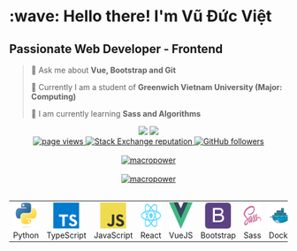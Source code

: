 <h1 align="left" id="macropower-title">:wave: Hello there! I'm Vũ Đức Việt</h1>

<h2 align="left" id="macropower-tech">Passionate Web Developer - Frontend</h2>

> 💬 Ask me about **Vue, Bootstrap and Git**
 > 
> 🏫 Currently I am a student of **Greenwich Vietnam University (Major: Computing)**
 > 
> 🌱 I am currently learning **Sass and Algorithms**


<div align="center"">
  <a href="mailto:vuducviet0131@gamil.com"><img src="https://img.shields.io/badge/e‑mail-D14836.svg?style=for-the-badge&logo=GMail&logoColor=white"/></a>
  <a href="https://www.instagram.com/vuviet13/"><img src="https://img.shields.io/badge/instagram-E4405F.svg?style=for-the-badge&logo=instagram&logoColor=white"/></a>
</div>

<div align="center">
  <a href="https://github.com/vietvd13/vietvd13">
    <img src="https://komarev.com/ghpvc/?username=vietvd13" alt="page views" />
  </a>
  <a href="https://stackoverflow.com/users/13995968">
    <img alt="Stack Exchange reputation" src="https://img.shields.io/stackexchange/stackoverflow/r/13995968?color=orange&label=reputation&logo=stackoverflow">
  </a>
  <a href="https://github.com/vietvd13?tab=followers">
    <img alt="GitHub followers" src="https://img.shields.io/github/followers/vietvd13?color=green&logo=github">
  </a>
</div>

<br>

<div align="center">
    <a href="https://github-readme-stats.vercel.app/api/top-langs/?username=vietvd13&layout=compact">
        <img src="https://github-readme-stats.vercel.app/api/top-langs/?username=vietvd13&layout=compact" alt="macropower"/>
    </a>
</div>

<br>

<div align="center">
    <a href="https://github-readme-stats.vercel.app/api?username=vietvd13&show_icons=true&count_private=true&include_all_commits=true">
        <img src="https://github-readme-stats.vercel.app/api?username=vietvd13&show_icons=true&count_private=true&include_all_commits=true" alt="macropower"/>
    </a> 
</div>

<br>

<table>
  <tr>
    <td align="center" width="96">
      <a href="#macropower-tech">
        <img src="./img/python-original.svg" width="48" height="48" alt="Python" />
      </a>
      <br>Python
    </td>
    <td align="center" width="96">
      <a href="#macropower-tech">
        <img src="./img/typescript-original.svg" width="48" height="48" alt="TypeScript" />
      </a>
      <br>TypeScript
    </td>
    <td align="center" width="96">
      <a href="#macropower-tech">
        <img src="./img/javascript-original.svg" width="48" height="48" alt="JavaScript" />
      </a>
      <br>JavaScript
    </td>
    <td align="center" width="96">
      <a href="#macropower-tech" >
        <img src="./img/react-original.svg" width="48" height="48" alt="React" />
      </a>
      <br>React
    </td>
    <td align="center" width="96">
      <a href="#macropower-tech" >
        <img src="./img/vue-original.svg" width="48" height="48" alt="VueJS" />
      </a>
      <br>VueJS
    </td>
    <td align="center" width="96">
      <a href="#macropower-tech">
        <img src="./img/bootstrap-plain.svg" width="48" height="48" alt="Bootstrap" />
      </a>
      <br>Bootstrap
    </td>
    <td align="center" width="96">
      <a href="#macropower-tech">
        <img src="./img/sass-original.svg" width="48" height="48" alt="Sass" />
      </a>
      <br>Sass
    </td>
    <td align="center" width="96"> 
      <a href="#macropower-tech" >
        <img src="./img/docker-original.svg" width="48" height="48" alt="Docker" />
      </a>
      <br>Docker
    </td>
    <td align="center"  width="96">
      <a href="#macropower-tech">
        <img src="./img/mysql-original.svg" width="48" height="48" alt="MySQL" />
      </a>
      <br>MySQL
    </td>
    <td align="center"  width="96">
      <a href="#macropower-tech">
        <img src="./img/git-original.svg" width="48" height="48" alt="GIT" />
      </a>
      <br>Git
    </td>
  </tr>
</table>
